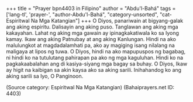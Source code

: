 +++
title = "Prayer bpn4403 in Filipino"
author = "Abdu'l-Bahá"
tags = ['lang-tl', 'prayer-', "author-Abdu'l-Bahá", "category-unsorted", "cat-Espiritwal Na Mga Katangian"]
+++
O Diyos, panariwain at bigyang-galak ang aking espiritu. Dalisayin ang aking puso. Tanglawan ang aking mga kakayahan. Lahat ng aking mga gawain ay ipinagkakatiwala ko sa Iyong kamay. Ikaw ang aking Patnubay at ang aking Kanlungan. Hindi na ako malulungkot at magdadalamhati pa, ako ay magiging isang nilalang na maligaya at lipos ng tuwa. O Diyos, hindi na ako mapupuspos ng bagabag, ni hindi ko na tutulutang pahirapan pa ako ng mga kaguluhan. Hindi ko na pagkakaabalahan ang di kasiya-siyang mga bagay sa buhay. O Diyos, Ikaw ay higit na kaibigan sa akin kaysa ako sa aking sarili. Iniha­handog ko ang aking sarili sa Iyo, O Panginoon.

(Source category: Espiritwal Na Mga Katangian)
(Bahaiprayers.net ID: 4403)
